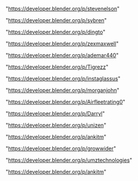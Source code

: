 "https://developer.blender.org/p/stevenelson"

"https://developer.blender.org/p/sybren"

"https://developer.blender.org/p/dingto"

"https://developer.blender.org/p/zexmaxwell"

"https://developer.blender.org/p/ademar440"

"https://developer.blender.org/p/Tigrezz"

"https://developer.blender.org/p/instaglassus"

"https://developer.blender.org/p/morganjohn"

"https://developer.blender.org/p/Airfleetrating0"

"https://developer.blender.org/p/Darryl"

"https://developer.blender.org/p/unizen"

"https://developer.blender.org/p/ankitm"

 
"https://developer.blender.org/p/growwider"


"https://developer.blender.org/p/umztechnologies"


"https://developer.blender.org/p/ankitm"


 
